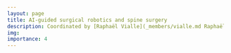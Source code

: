 ```yaml
---
layout: page
title: AI-guided surgical robotics and spine surgery
description: Coordinated by [Raphaël Vialle](_members/vialle.md Raphaël Vialle) and [Brahim Tamadatze](_members/tamadazte.md Brahim Tamadatze)
img:
importance: 4
---
```

